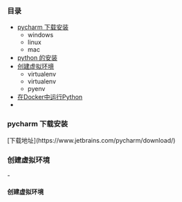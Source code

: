 ### 目录
- [pycharm 下载安装](#download)
    - windows
    - linux
    - mac
- [python 的安装]()
- [创建虚拟环境](#env)
    - virtualenv
    - virtualenv
    - pyenv
- [在Docker中运行Python]()
- 



<h3 id="download"/>pycharm 下载安装</h3>
[下载地址](https://www.jetbrains.com/pycharm/download/)

<h3 id="env"/>创建虚拟环境</h3>
- <h4 id="env"/>创建虚拟环境</h4>
